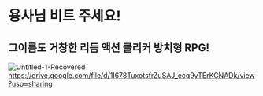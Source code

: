 # 용사님 비트 주세요!
## 그이름도 거창한 리듬 액션 클리커 방치형 RPG!
![Untitled-1-Recovered](https://user-images.githubusercontent.com/64309783/125045664-30ba3700-e0d8-11eb-9465-542f80bcc7b0.png)
https://drive.google.com/file/d/1I678TuxotsfrZuSAJ_ecq9yTErKCNADk/view?usp=sharing
